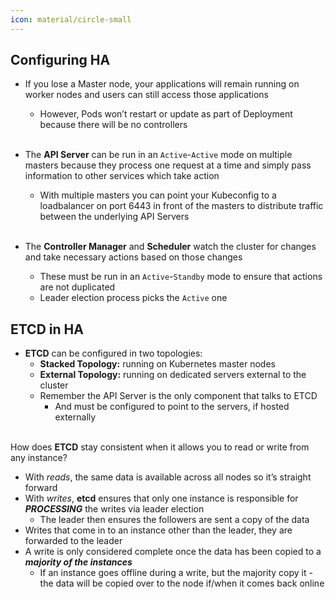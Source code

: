 ```yaml
---
icon: material/circle-small
---
```


## Configuring HA
- If you lose a Master node, your applications will remain running on worker nodes and users can still access those applications
    - However, Pods won’t restart or update as part of Deployment because there will be no controllers
<br><br>

- The **API Server** can be run in an `Active`-`Active` mode on multiple masters because they process one request at a time and simply pass information to other services which take action
    - With multiple masters you can point your Kubeconfig to a loadbalancer on port 6443 in front of the masters to distribute traffic between the underlying API Servers
<br><br>

- The **Controller Manager** and **Scheduler** watch the cluster for changes and take necessary actions based on those changes
    - These must be run in an `Active`-`Standby` mode to ensure that actions are not duplicated
    - Leader election process picks the `Active` one

## ETCD in HA
- **ETCD** can be configured in two topologies:
    - **Stacked Topology:** running on Kubernetes master nodes
    - **External Topology:** running on dedicated servers external to the cluster
    - Remember the API Server is the only component that talks to ETCD
        - And must be configured to point to the servers, if hosted externally
<br><br>

How does **ETCD** stay consistent when it allows you to read or write from any instance?

- With *reads*, the same data is available across all nodes so it’s straight forward
- With *writes*, **etcd** ensures that only one instance is responsible for ***PROCESSING*** the writes via leader election
    - The leader then ensures the followers are sent a copy of the data
- Writes that come in to an instance other than the leader, they are forwarded to the leader
- A write is only considered complete once the data has been copied to a ***majority of the instances***
    - If an instance goes offline during a write, but the majority copy it - the data will be copied over to the node if/when it comes back online